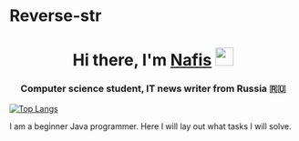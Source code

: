# Reverse-str
<h1 align="center">Hi there, I'm <a href="https://github.com/NafisSharif" target="_blank">Nafis</a> 
<img src="https://github.com/blackcater/blackcater/raw/main/images/Hi.gif" height="32"/></h1>
<h3 align="center">Computer science student, IT news writer from Russia 🇷🇺</h3>

<!---Для подробной версии-->
[![Top Langs](https://github-readme-stats.vercel.app/api/top-langs/?username=anuraghazra)](https://github.com/anuraghazra/github-readme-stats)

I am a beginner Java programmer. Here I will lay out what tasks I will solve.
